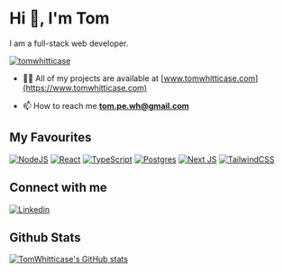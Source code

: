 # Hi 👋, I'm Tom
I am a full-stack web developer.

<p align="left"> <a href="https://github.com/ryo-ma/github-profile-trophy"><img src="https://github-profile-trophy.vercel.app/?username=tomwhitticase" alt="tomwhitticase" /></a> </p>

- 👨‍💻 All of my projects are available at [www.tomwhitticase.com](https://www.tomwhitticase.com)

- 📫 How to reach me **tom.pe.wh@gmail.com**

## My Favourites
 [![NodeJS](https://img.shields.io/badge/node.js-6DA55F?style=for-the-badge&logo=node.js&logoColor=white)](https://nodejs.org/) [![React](https://img.shields.io/badge/react-%2320232a.svg?style=for-the-badge&logo=react&logoColor=%2361DAFB)](https://reactjs.org/) [![TypeScript](https://img.shields.io/badge/typescript-%23007ACC.svg?style=for-the-badge&logo=typescript&logoColor=white)](https://www.typescriptlang.org/) [![Postgres](https://img.shields.io/badge/postgres-%23316192.svg?style=for-the-badge&logo=postgresql&logoColor=white)](https://www.postgresql.org/) [![Next  JS](https://img.shields.io/badge/Next-black?style=for-the-badge&logo=next.js&logoColor=white)](https://nextjs.org/) [![TailwindCSS](https://img.shields.io/badge/tailwindcss-%2338B2AC.svg?style=for-the-badge&logo=tailwind-css&logoColor=white)](https://tailwindcss.com/) 

## Connect with me

[![Linkedin](https://img.shields.io/badge/linkedin-%231E77B5.svg?&style=for-the-badge&logo=linkedin&logoColor=white)](https://linkedin.com/in/tom-whitticase)


## Github Stats

[![TomWhitticase's GitHub stats](https://github-readme-stats.vercel.app/api?username=TomWhitticase&show_icons=true)](https://github.com/TomWhitticase)
